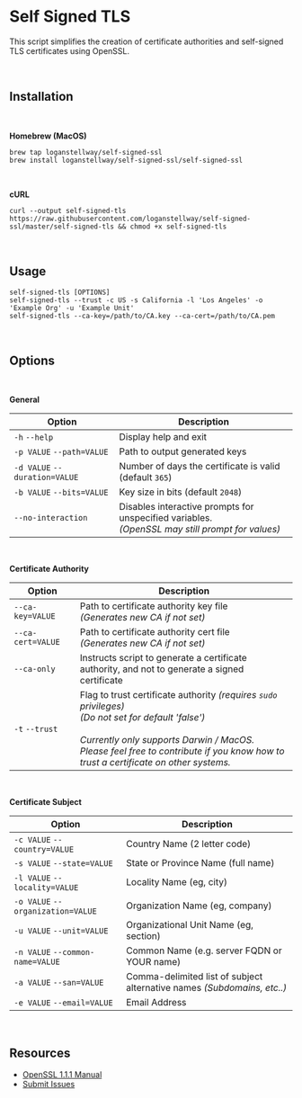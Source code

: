 # Self Signed TLS

This script simplifies the creation of certificate authorities and self-signed TLS certificates using OpenSSL.

<br />

## Installation

<br />

**Homebrew (MacOS)**

```
brew tap loganstellway/self-signed-ssl
brew install loganstellway/self-signed-ssl/self-signed-ssl
```

<br />

**cURL**

```
curl --output self-signed-tls https://raw.githubusercontent.com/loganstellway/self-signed-ssl/master/self-signed-tls && chmod +x self-signed-tls
```

<br />

## Usage

```
self-signed-tls [OPTIONS]
self-signed-tls --trust -c US -s California -l 'Los Angeles' -o 'Example Org' -u 'Example Unit'
self-signed-tls --ca-key=/path/to/CA.key --ca-cert=/path/to/CA.pem
```

<br />

## Options

<br />

**General**

| Option                        | Description                                                                                           |
| ----------------------------- | ----------------------------------------------------------------------------------------------------- |
| `-h` `--help`                 | Display help and exit                                                                                 |
| `-p VALUE` `--path=VALUE`     | Path to output generated keys                                                                         |
| `-d VALUE` `--duration=VALUE` | Number of days the certificate is valid (default `365`)                                               |
| `-b VALUE` `--bits=VALUE`     | Key size in bits (default `2048`)                                                                     |
| `--no-interaction`            | Disables interactive prompts for unspecified variables. <br />_(OpenSSL may still prompt for values)_ |

<br />

**Certificate Authority**

| Option            | Description                                                                                                                                                                                                                                                   |
| ----------------- | ------------------------------------------------------------------------------------------------------------------------------------------------------------------------------------------------------------------------------------------------------------- |
| `--ca-key=VALUE`  | Path to certificate authority key file <br/>_(Generates new CA if not set)_                                                                                                                                                                                   |
| `--ca-cert=VALUE` | Path to certificate authority cert file <br />_(Generates new CA if not set)_                                                                                                                                                                                 |
| `--ca-only`       | Instructs script to generate a certificate authority, and not to generate a signed certificate                                                                                                                                                                |
| `-t` `--trust`    | Flag to trust certificate authority _(requires `sudo` privileges)_<br />_(Do not set for default 'false')_<br /><br />_Currently only supports Darwin / MacOS. <br />Please feel free to contribute if you know how to trust a certificate on other systems._ |

<br />

**Certificate Subject**

| Option                            | Description                                                             |
| --------------------------------- | ----------------------------------------------------------------------- |
| `-c VALUE` `--country=VALUE`      | Country Name (2 letter code)                                            |
| `-s VALUE` `--state=VALUE`        | State or Province Name (full name)                                      |
| `-l VALUE` `--locality=VALUE`     | Locality Name (eg, city)                                                |
| `-o VALUE` `--organization=VALUE` | Organization Name (eg, company)                                         |
| `-u VALUE` `--unit=VALUE`         | Organizational Unit Name (eg, section)                                  |
| `-n VALUE` `--common-name=VALUE`  | Common Name (e.g. server FQDN or YOUR name)                             |
| `-a VALUE` `--san=VALUE`          | Comma-delimited list of subject alternative names _(Subdomains, etc..)_ |
| `-e VALUE` `--email=VALUE`        | Email Address                                                           |

<br />

## Resources

-   [OpenSSL 1.1.1 Manual](https://www.openssl.org/docs/man1.1.1/man1/)
-   [Submit Issues](https://github.com/loganstellway/self-signed-ssl/issues)
